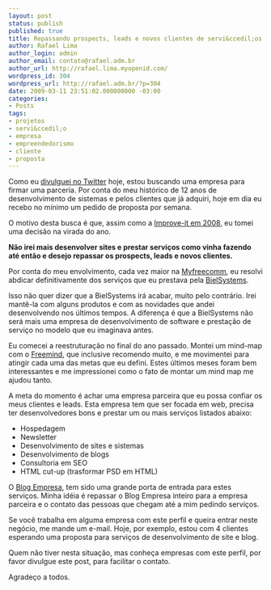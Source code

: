 ```yaml
---
layout: post
status: publish
published: true
title: Repassando prospects, leads e novos clientes de servi&ccedil;os na web
author: Rafael Lima
author_login: admin
author_email: contato@rafael.adm.br
author_url: http://rafael.lima.myopenid.com/
wordpress_id: 304
wordpress_url: http://rafael.adm.br/?p=304
date: 2009-03-11 23:51:02.000000000 -03:00
categories:
- Posts
tags:
- projetos
- servi&ccedil;o
- empresa
- empreendedorismo
- cliente
- proposta
---
```

Como eu <a href="http://twitter.com/rafaelp/status/1311762446">divulguei no Twitter</a> hoje, estou buscando uma empresa para firmar uma parceria. Por conta do meu hist&oacute;rico de 12 anos de desenvolvimento de sistemas e pelos clientes que j&aacute; adquiri, hoje em dia eu recebo no m&iacute;nimo um pedido de proposta por semana.

O motivo desta busca &eacute; que, assim como a <a href="http://blog.improveit.com.br/articles/2007/12/19/novos-rumos-em-2008">Improve-it em 2008</a>, eu tomei uma decis&atilde;o na virada do ano.

<strong>N&atilde;o irei mais desenvolver sites e prestar servi&ccedil;os como vinha fazendo at&eacute; ent&atilde;o e desejo repassar os prospects, leads e novos clientes.</strong>

Por conta do meu envolvimento, cada vez maior na <a href="http://myfreecomm.com.br">Myfreecomm</a>, eu resolvi abdicar definitivamente dos servi&ccedil;os que eu prestava pela <a href="http://bielsystems.com.br">BielSystems</a>.

Isso n&atilde;o quer dizer que a BielSystems ir&aacute; acabar, muito pelo contr&aacute;rio. Irei mant&ecirc;-la com alguns produtos e com as novidades que andei desenvolvendo nos &uacute;ltimos tempos. A diferen&ccedil;a &eacute; que a BielSystems n&atilde;o ser&aacute; mais uma empresa de desenvolvimento de software e presta&ccedil;&atilde;o de servi&ccedil;o no modelo que eu imaginava antes.

Eu comecei a reestrutura&ccedil;&atilde;o no final do ano passado. Montei um mind-map com o <a href="http://freemind.sourceforge.net/wiki/index.php/Main_Page">Freemind</a>, que inclusive recomendo muito, e me movimentei para atingir cada uma das metas que eu defini. Estes &uacute;ltimos meses foram bem interessantes e me impressionei como o fato de montar um mind map me ajudou tanto.

A meta do momento &eacute; achar uma empresa parceira que eu possa confiar os meus clientes e leads. Esta empresa tem que ser focada em web, precisa ter desenvolvedores bons e prestar um ou mais servi&ccedil;os listados abaixo:
<ul>
	<li>Hospedagem</li>
	<li>Newsletter</li>
	<li>Desenvolvimento de sites e sistemas</li>
	<li>Desenvolvimento de blogs</li>
	<li>Consultoria em SEO</li>
	<li>HTML cut-up (trasformar PSD em HTML)</li>
</ul>
O <a href="http://blogempresa.com.br">Blog Empresa</a>, tem sido uma grande porta de entrada para estes servi&ccedil;os. Minha id&eacute;ia &eacute; repassar o Blog Empresa inteiro para a empresa parceira e o contato das pessoas que chegam at&eacute; a mim pedindo servi&ccedil;os.

Se voc&ecirc; trabalha em alguma empresa com este perfil e queira entrar neste neg&oacute;cio, me mande um e-mail. Hoje, por exemplo, estou com 4 clientes esperando uma proposta para servi&ccedil;os de desenvolvimento de site e blog.

Quem n&atilde;o tiver nesta situa&ccedil;&atilde;o, mas conhe&ccedil;a empresas com este perfil, por favor divulgue este post, para facilitar o contato.

Agrade&ccedil;o a todos.
